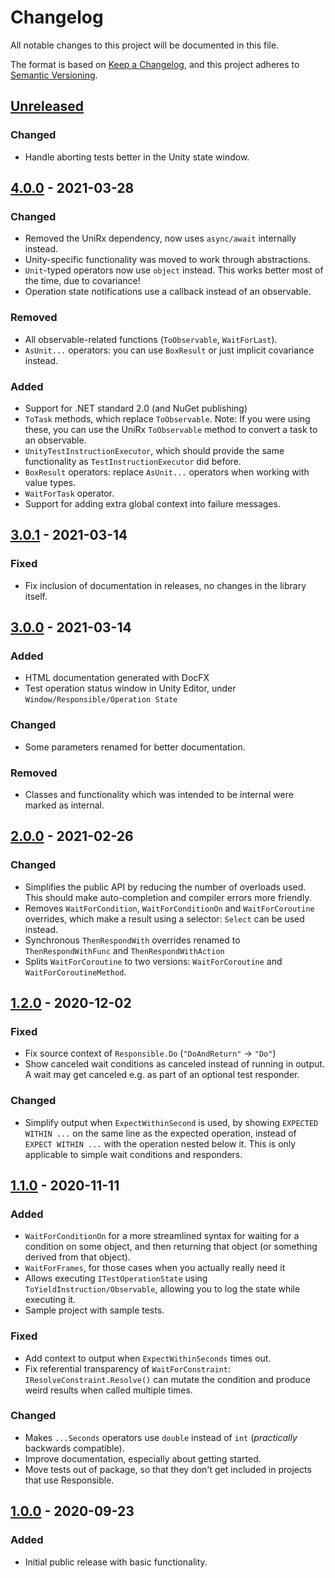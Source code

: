 # Changelog
All notable changes to this project will be documented in this file.

The format is based on [Keep a Changelog](https://keepachangelog.com/en/1.0.0/),
and this project adheres to [Semantic Versioning](https://semver.org/spec/v2.0.0.html).

## [Unreleased]

### Changed
- Handle aborting tests better in the Unity state window.

## [4.0.0] - 2021-03-28
### Changed
- Removed the UniRx dependency, now uses `async/await` internally instead.
- Unity-specific functionality was moved to work through abstractions.
- `Unit`-typed operators now use `object` instead. This works better most of the time, due to covariance!
- Operation state notifications use a callback instead of an observable.

### Removed
- All observable-related functions (`ToObservable`, `WaitForLast`).
- `AsUnit...` operators: you can use `BoxResult` or just implicit covariance instead.

### Added
- Support for .NET standard 2.0 (and NuGet publishing)
- `ToTask` methods, which replace `ToObservable`. Note: If you were using these, you can use the UniRx `ToObservable` method to convert a task to an observable.
- `UnityTestInstructionExecutor`, which should provide the same functionality as `TestInstructionExecutor` did before.
- `BoxResult` operators: replace `AsUnit...` operators when working with value types.
- `WaitForTask` operator.
- Support for adding extra global context into failure messages.

## [3.0.1] - 2021-03-14
### Fixed
- Fix inclusion of documentation in releases, no changes in the library itself.

## [3.0.0] - 2021-03-14
### Added
- HTML documentation generated with DocFX
- Test operation status window in Unity Editor, under `Window/Responsible/Operation State`

### Changed
- Some parameters renamed for better documentation.

### Removed
- Classes and functionality which was intended to be internal were marked as internal.

## [2.0.0] - 2021-02-26
### Changed
- Simplifies the public API by reducing the number of overloads used. This should make auto-completion and compiler errors more friendly.
- Removes `WaitForCondition`, `WaitForConditionOn` and `WaitForCoroutine` overrides, which make a result using a selector: `Select` can be used instead.
- Synchronous `ThenRespondWith` overrides renamed to `ThenRespondWithFunc` and `ThenRespondWithAction`
- Splits `WaitForCoroutine` to two versions: `WaitForCoroutine` and `WaitForCoroutineMethod`.

## [1.2.0] - 2020-12-02
### Fixed
- Fix source context of `Responsible.Do` (`"DoAndReturn"` -> `"Do"`)
- Show canceled wait conditions as canceled instead of running in output. A wait may get canceled e.g. as part of an optional test responder.

### Changed
- Simplify output when `ExpectWithinSecond` is used, by showing `EXPECTED WITHIN ...` on the same line as the expected operation, instead of `EXPECT WITHIN ...` with the operation nested below it. This is only applicable to simple wait conditions and responders.

## [1.1.0] - 2020-11-11
### Added
- `WaitForConditionOn` for a more streamlined syntax for waiting for a condition on some object, and then returning that object (or something derived from that object).
- `WaitForFrames`, for those cases when you actually really need it
- Allows executing `ITestOperationState` using `ToYieldInstruction/Observable`, allowing you to log the state while executing it.
- Sample project with sample tests.

### Fixed
- Add context to output when `ExpectWithinSeconds` times out.
- Fix referential transparency of `WaitForConstraint`: `IResolveConstraint.Resolve()` can mutate the condition and produce weird results when called multiple times.

### Changed
- Makes `...Seconds` operators use `double` instead of `int` (_practically_ backwards compatible).
- Improve documentation, especially about getting started.
- Move tests out of package, so that they don't get included in projects that use Responsible.

## [1.0.0] - 2020-09-23
### Added
- Initial public release with basic functionality.

[Unreleased]: https://github.com/sbergen/Responsible/compare/v4.0.0...HEAD
[4.0.0]: https://github.com/sbergen/Responsible/releases/tag/v4.0.0
[3.0.1]: https://github.com/sbergen/Responsible/releases/tag/v3.0.1
[3.0.0]: https://github.com/sbergen/Responsible/releases/tag/v3.0.0
[2.0.0]: https://github.com/sbergen/Responsible/releases/tag/v2.0.0
[1.2.0]: https://github.com/sbergen/Responsible/releases/tag/v1.2.0
[1.1.0]: https://github.com/sbergen/Responsible/releases/tag/v1.1.0
[1.0.0]: https://github.com/sbergen/Responsible/releases/tag/v1.0.0
